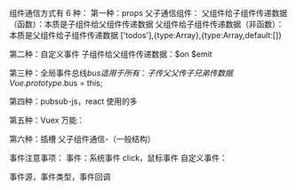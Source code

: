 组件通信方式有 6 种：
第一种：props
父子通信组件：
父组件给子组件传递数据（函数）：本质是子组件给父组件传递数据
父组件给子组件传递数据（非函数）：本质是父组件给子组件传递数据
['todos'],{type:Array},{type:Array,default:[]}

第二种：自定义事件
子组件给父组件传递数据：$on $emit

第三种：全局事件总线$bus
适用于所有：子传父 父传子 兄弟传数据
Vue.prototype.$bus = this;

第四种：pubsub-js，react 使用的多

第五种：Vuex 万能：

第六种：插槽
父子组件通信-（一般结构）

事件注意事项：
事件：系统事件 click，鼠标事件
自定义事件：

事件源，事件类型，事件回调
